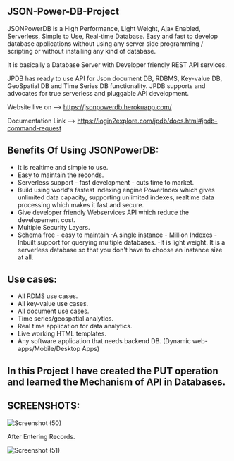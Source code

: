 
## JSON-Power-DB-Project

JSONPowerDB is a High Performance, Light Weight, Ajax Enabled, Serverless, Simple to Use, Real-time Database. Easy and fast to develop database applications without using any server side programming / scripting or without installing any kind of database.

It is basically a Database Server with Developer friendly REST API services.

JPDB has ready to use API for Json document DB, RDBMS, Key-value DB, GeoSpatial DB and Time Series DB functionality. JPDB supports and advocates for true serverless and pluggable API development.

Website live on --> https://jsonpowerdb.herokuapp.com/

Documentation Link --> https://login2explore.com/jpdb/docs.html#jpdb-command-request

## Benefits Of Using JSONPowerDB:







- It is realtime and simple to use.
- Easy to maintain the reconds.
- Serverless support - fast development - cuts time to market.
- Build using world's fastest indexing engine PowerIndex which gives unlimited data capacity, supporting unlimited indexes, realtime data processing which makes it fast and secure.
- Give developer friendly Webservices API which reduce the developement cost.
- Multiple Security Layers.
- Schema free - easy to maintain
-A single instance - Million Indexes
-Inbuilt support for querying multiple databases.
-It is light weight.
It is a serverless database so that you don't have to choose an instance size at all.

## Use cases:
- All RDMS use cases.
- All key-value use cases.
- All document use cases.
- Time series/geospatial analytics.
- Real time application for data analytics.
- Live working HTML templates.
- Any software application that needs backend DB. (Dynamic web-apps/Mobile/Desktop Apps)
 
 ## In this Project I have created the PUT operation and learned the Mechanism of API in Databases.
 
 ## SCREENSHOTS:
 
 
 ![Screenshot (50)](https://user-images.githubusercontent.com/96308524/201463271-cd7216d3-f793-42b1-9890-ad792ac8b4f6.png)
 
 After Entering Records.
 
 ![Screenshot (51)](https://user-images.githubusercontent.com/96308524/201463292-c77305d1-a6de-4710-a370-ec6f193c9388.png)

 
 
